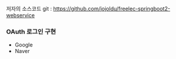 저자의 소스코드 git : https://github.com/jojoldu/freelec-springboot2-webservice

### OAuth 로그인 구현
* Google
* Naver